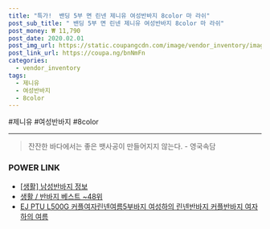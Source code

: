 ```yaml
--- 
title: "특가!  밴딩 5부 면 린넨 제니유 여성반바지 8color 마 라쉬" 
post_sub_title: " 밴딩 5부 면 린넨 제니유 여성반바지 8color 마 라쉬" 
post_money: ₩ 11,790 
post_date: 2020.02.01 
post_img_url: https://static.coupangcdn.com/image/vendor_inventory/images/2018/05/31/13/7/4ba4a932-d7fb-40f7-b16a-17ca9063433b.jpg 
post_link_url: https://coupa.ng/bnNmFn 
categories: 
  - vendor_inventory 
tags: 
  - 제니유 
  - 여성반바지 
  - 8color 
--- 
```

  #제니유 #여성반바지 #8color 
<hr> 

> 잔잔한 바다에서는 좋은 뱃사공이 만들어지지 않는다. - 영국속담 


### POWER LINK

* <a href="https://blog.naver.com/santokki14/221773555463" target="_blank"> [생활] 남성반바지 정보 </a>
* <a href="https://blog.naver.com/santokki14/221792444049" target="_blank">생활 / 반바지 베스트 ~48위</a>
* <a href="https://blog.naver.com/sakai111/221776877018" target="_blank">EJ PTU L500G 커플여자린넨여름5부바지 여성하의 린넨반바지 커플반바지 여자하의 여름</a>
